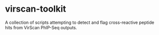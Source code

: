 # virscan-toolkit
A collection of scripts attempting to detect and flag cross-reactive peptide hits from VirScan PhIP-Seq outputs.
